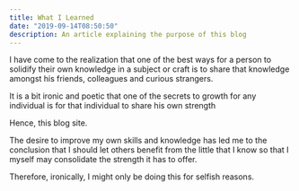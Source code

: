 ```yaml
---
title: What I Learned
date: "2019-09-14T08:50:50"
description: An article explaining the purpose of this blog
---
```


I have come to the realization that one of the best ways for a person to solidify their own knowledge in a subject or craft is to share that knowledge amongst his friends, colleagues and curious strangers.

It is a bit ironic and poetic that one of the secrets to growth for any individual is for that individual to share his own strength

Hence, this blog site.

The desire to improve my own skills and knowledge has led me to the conclusion that I should let others benefit from the little that I know so that I myself may consolidate the strength it has to offer.

Therefore, ironically, I might only be doing this for selfish reasons.
